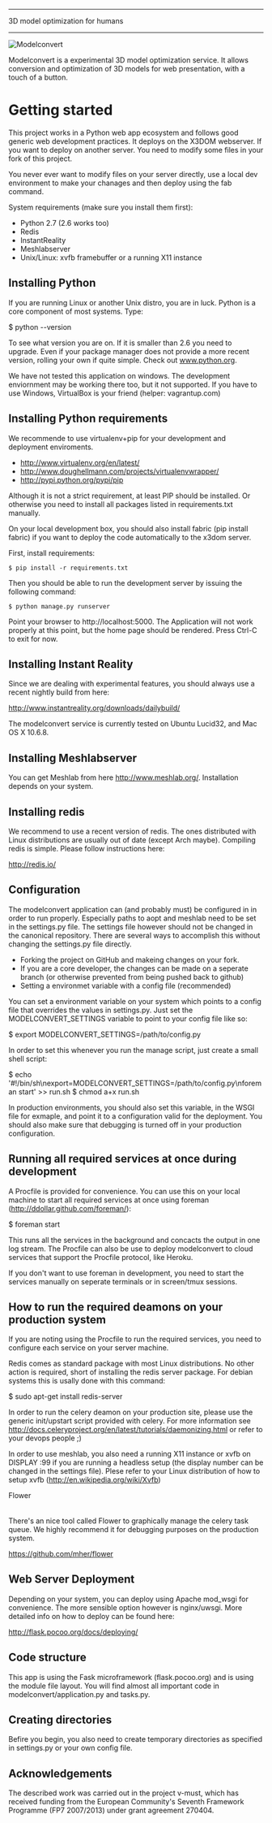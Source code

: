 ********************************
3D model optimization for humans
********************************

![Modelconvert](https://github.com/x3dom/pipeline/raw/master/design/modelconvert.png)

Modelconvert is a experimental 3D model optimization service.
It allows conversion and optimization of 3D models for web 
presentation, with a touch of a button.



Getting started
===============

This project works in a Python web app ecosystem and follows good generic
web development practices. It deploys on the X3DOM webserver. If you want to
deploy on another server. You need to modify some files in your fork of this
project.

You never ever want to modify files on your server directly, use a local dev
environment to make your chanages and then deploy using the fab command.

System requirements (make sure you install them first):
 
 * Python 2.7 (2.6 works too)
 * Redis
 * InstantReality
 * Meshlabserver
 * Unix/Linux: xvfb framebuffer or a running X11 instance


Installing Python
------------------
If you are running Linux or another Unix distro, you are in luck. Python
is a core component of most systems. Type:

  $ python --version 
  
To see what version you are on. If it is smaller than 2.6 you need to upgrade.
Even if your package manager does not provide a more recent version, rolling
your own if quite simple. Check out www.python.org.

We have not tested this application on windows. The development enviornment
may be working there too, but it not supported. If you have to use
Windows, VirtualBox is your friend (helper: vagrantup.com)


Installing Python requirements
------------------------------
We recommende to use virtualenv+pip for your development and
deployment enviroments. 

  * http://www.virtualenv.org/en/latest/
  * http://www.doughellmann.com/projects/virtualenvwrapper/
  * http://pypi.python.org/pypi/pip

Although it is not a strict requirement, at least PIP should be installed. Or
otherwise you need to install all packages listed in requirements.txt 
manually.

On your local development box, you should also install fabric (pip install fabric) if you want to deploy the code automatically to the x3dom server.

First, install requirements:

    $ pip install -r requirements.txt
  
Then you should be able to run the development server by issuing
the following command:

    $ python manage.py runserver

Point your browser to http://localhost:5000. The Application will not work
properly at this point, but the home page should be rendered. Press 
Ctrl-C to exit for now.


Installing Instant Reality
--------------------------
Since we are dealing with experimental features, you should always use a
recent nightly build from here:

  http://www.instantreality.org/downloads/dailybuild/
  
The modelconvert service is currently tested on Ubuntu Lucid32, and 
Mac OS X 10.6.8.


Installing Meshlabserver
------------------------
You can get Meshlab from here http://www.meshlab.org/. Installation depends
on your system. 


Installing redis
----------------
We recommend to use a recent version of redis. The ones distributed
with Linux distributions are usually out of date (except Arch maybe). 
Compiling redis is simple. Please follow instructions here:

  http://redis.io/


Configuration
-------------
The modelconvert application can (and probably must) be configured in 
in order to run properly. Especially paths to aopt and meshlab need
to be set in the settings.py file. The settings file however should not
be changed in the canonical repository. There are several ways to 
accomplish this without changing the settings.py file directly.

  * Forking the project on GitHub and makeing changes on your fork. 
  * If you are a core developer, the changes can be made on a seperate 
    branch (or otherwise prevented from being pushed back to github)
  * Setting a environmet variable with a config file (recommended)

You can set a environment variable on your system which points
to a config file that overrides the values in settings.py. Just
set the MODELCONVERT_SETTINGS variable to point to your config
file like so:

  $ export MODELCONVERT_SETTINGS=/path/to/config.py

In order to set this whenever you run the manage script, just create
a small shell script:

  $ echo '#!/bin/sh\nexport=MODELCONVERT_SETTINGS=/path/to/config.py\nforeman start' >> run.sh
  $ chmod a+x run.sh

In production environments, you should also set this variable, in
the WSGI file for exmaple, and point it to a configuration valid
for the deployment. You should also make sure that debugging is 
turned off in your production configuration.



Running all required services at once during development
--------------------------------------------------------
A Procfile is provided for convenience. You can use this on your local machine
to start all required services at once using foreman  (http://ddollar.github.com/foreman/):

  $ foreman start

This runs all the services in the background and concacts the output in one
log stream. The Procfile can also be use to deploy modelconvert to cloud 
services that support the Procfile protocol, like Heroku.

If you don't want to use foreman in development, you need to start the
services manually on seperate terminals or in screen/tmux sessions.




How to run the required deamons on your production system
---------------------------------------------------------
If you are noting using the Procfile to run the required services, you need
to configure each service on your server machine.

Redis comes as standard package with most Linux distributions. No other action
is required, short of installing the redis server package. For debian systems
this is usally done with this command:

  $ sudo apt-get install redis-server

In order to run the celery deamon on your production site, please use the
generic init/upstart script provided with celery. For more information see
http://docs.celeryproject.org/en/latest/tutorials/daemonizing.html or refer
to your devops people ;)

In order to use meshlab, you also need a running X11 instance or xvfb on 
DISPLAY :99 if you are running a headless setup (the display number can be
changed in the settings file). Plese refer to your Linux distribution of
how to setup xvfb (http://en.wikipedia.org/wiki/Xvfb)

Flower
######
There's an nice tool called Flower to graphically manage the celery
task queue. We highly recommend it for debugging purposes on the production
system. 

  https://github.com/mher/flower


Web Server Deployment
---------------------
Depending on your system, you can deploy using Apache mod_wsgi for 
convenience. The more sensible option however is nginx/uwsgi. More detailed
info on how to deploy can be found here:

  http://flask.pocoo.org/docs/deploying/


Code structure
--------------
This app is using the Fask microframework (flask.pocoo.org) and is using 
the module file layout. You will find almost all important code
in modelconvert/application.py and tasks.py.


Creating directories
---------------------
Befire you begin, you also need to create temporary directories as specified 
in settings.py or your own config file.


Acknowledgements
----------------
The described work was carried out in the project v-must, which has received 
funding from the European Community's Seventh Framework Programme (FP7 2007/2013) 
under grant agreement 270404.
